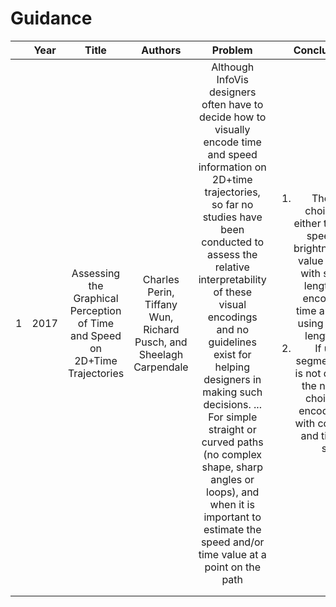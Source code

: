 # Guidance

|   | Year | Title  |  Authors  |    Problem  |  Conclusions  | Related |
|---|:----:|:------:|:-----:|:--------:|:--------:|:-------:|
| 1 | 2017 | Assessing the Graphical Perception of Time and Speed on 2D+Time Trajectories | Charles Perin, Tiffany Wun, Richard Pusch, and Sheelagh Carpendale | Although InfoVis designers often have to decide how to visually encode time and speed information on 2D+time trajectories, so far no studies have been conducted to assess the relative interpretability of these visual encodings and no guidelines exist for helping designers in making such decisions. ... For simple straight or curved paths (no complex shape, sharp angles or loops), and when it is important to estimate the speed and/or time value at a point on the path | <ol><li>The best choices are either to encode speed with brightness/color value and time with segment length, or to encode both time and speed using segment length only. </li> <li>If using segment length is not desirable, the next best choice is to encode speed with color value and time with size.</li></ol> |         |
|   |      |   |    |     |    |         |
|   |      |   |    |     |    |         |